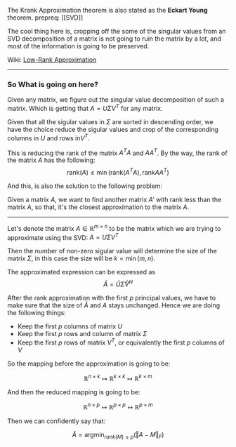 The Krank Approximation theorem is also stated as the **Eckart Young** theorem. 
prepreq: [[SVD]]

The cool thing here is, cropping off the some of the singular values from an SVD decomposition of a matrix is not going to ruin the matrix by a lot, and most of the information is going to be preserved. 

Wiki: [Low-Rank Approximation](https://www.wikiwand.com/en/Low-rank_approximation)

---

### So What is going on here? 

Given any matrix, we figure out the singular value decomposition of such a matrix. Which is getting that $A = U\Sigma V^T$ for any matrix. 

Given that all the sigular values in $\Sigma$ are sorted in descending order, we have the choice reduce the sigular values and crop of the corresponding columns in $U$ and rows in$V^T$. 

This is reducing the rank of the matrix $A^TA$ and $AA^T$. By the way, the rank of the matrix $A$ has the following: 
$$\text{rank}(A) \leq \min(\text{rank}(A^TA), \text{rank}AA^T)$$

And this, is also the solution to the following problem: 

Given a matrix $A$, we want to find another matrix $A'$ with rank less than the matrix $A$, so that, it's the closest approximation to the matrix $A$. 

---

Let's denote the matrix $A\in \mathbb{R}^{m\times n}$ to be the matrix which we are trying to approximate using the SVD: $A = U\Sigma V^T$

Then the number of non-zero sigular value will determine the size of the matrix $\Sigma$, in this case the size will be $k = \min(m, n)$. 

The approximated expression can be expressed as $$\hat{A} = \hat{U}\hat{\Sigma}\hat{V}^H$$

After the rank approximation with the first $p$ principal values, we have to make sure that the size of $\hat{A}$ and $A$ stays unchanged. Hence we are doing the following things: 
* Keep the first $p$ columns of matrix $U$
* Keep the first $p$ rows and column of matrix $\Sigma$
* Keep the first $p$ rows of matrix $V^T$, or equivalently the first $p$ columns of $V$

So the mapping before the approximation is going to be: 

$$\mathbb{R}^{n\times k} \mapsto \mathbb{R}^{k\times k} \mapsto\mathbb{R}^{k\times m} $$

And then the reduced mapping is going to be: 

$$\mathbb{R}^{n\times p} \mapsto \mathbb{R}^{p\times p} \mapsto\mathbb{R}^{p\times m} $$

Then we can confidently say that: 

$$\hat{A} = \text{argmin}_{rank(M) \leq p}\left( \Vert A - M \Vert_F\right)$$
